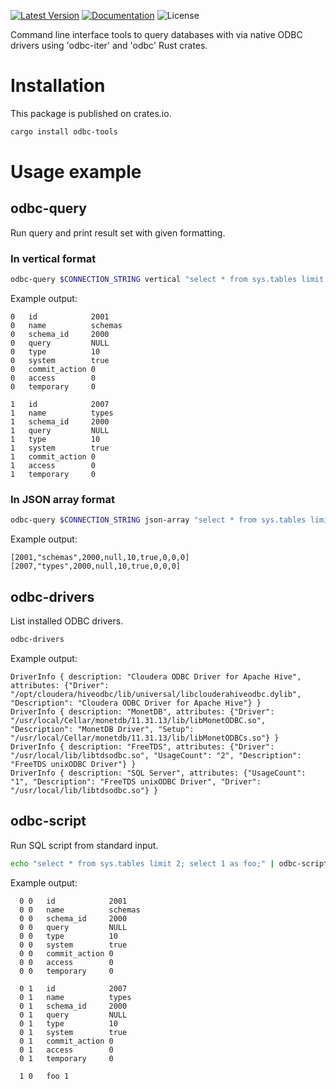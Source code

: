 [![Latest Version]][crates.io] [![Documentation]][docs.rs] ![License]

Command line interface tools to query databases with via native ODBC drivers using 'odbc-iter' and 'odbc' Rust crates.

Installation
===========

This package is published on crates.io.

```sh
cargo install odbc-tools
```

Usage example
===========

odbc-query
-----------

Run query and print result set with given formatting.

### In vertical format

```sh
odbc-query $CONNECTION_STRING vertical "select * from sys.tables limit 2"
```

Example output:
```
0   id            2001
0   name          schemas
0   schema_id     2000
0   query         NULL
0   type          10
0   system        true
0   commit_action 0
0   access        0
0   temporary     0

1   id            2007
1   name          types
1   schema_id     2000
1   query         NULL
1   type          10
1   system        true
1   commit_action 0
1   access        0
1   temporary     0
```

### In JSON array format

```sh
odbc-query $CONNECTION_STRING json-array "select * from sys.tables limit 2"
```

Example output:
```
[2001,"schemas",2000,null,10,true,0,0,0]
[2007,"types",2000,null,10,true,0,0,0]
```

odbc-drivers
-----------

List installed ODBC drivers.

```sh
odbc-drivers
```

Example output:
```
DriverInfo { description: "Cloudera ODBC Driver for Apache Hive", attributes: {"Driver": "/opt/cloudera/hiveodbc/lib/universal/libclouderahiveodbc.dylib", "Description": "Cloudera ODBC Driver for Apache Hive"} }
DriverInfo { description: "MonetDB", attributes: {"Driver": "/usr/local/Cellar/monetdb/11.31.13/lib/libMonetODBC.so", "Description": "MonetDB Driver", "Setup": "/usr/local/Cellar/monetdb/11.31.13/lib/libMonetODBCs.so"} }
DriverInfo { description: "FreeTDS", attributes: {"Driver": "/usr/local/lib/libtdsodbc.so", "UsageCount": "2", "Description": "FreeTDS unixODBC Driver"} }
DriverInfo { description: "SQL Server", attributes: {"UsageCount": "1", "Description": "FreeTDS unixODBC Driver", "Driver": "/usr/local/lib/libtdsodbc.so"} }
```

odbc-script
-----------

Run SQL script from standard input.

```sh
echo "select * from sys.tables limit 2; select 1 as foo;" | odbc-script $CONNECTION_STRING
```

Example output:
```
  0 0   id            2001
  0 0   name          schemas
  0 0   schema_id     2000
  0 0   query         NULL
  0 0   type          10
  0 0   system        true
  0 0   commit_action 0
  0 0   access        0
  0 0   temporary     0

  0 1   id            2007
  0 1   name          types
  0 1   schema_id     2000
  0 1   query         NULL
  0 1   type          10
  0 1   system        true
  0 1   commit_action 0
  0 1   access        0
  0 1   temporary     0

  1 0   foo 1
```

[crates.io]: https://crates.io/crates/odbc-tools
[Latest Version]: https://img.shields.io/crates/v/odbc-tools.svg
[Documentation]: https://docs.rs/odbc-tools/badge.svg
[docs.rs]: https://docs.rs/odbc-tools
[License]: https://img.shields.io/crates/l/odbc-tools.svg
